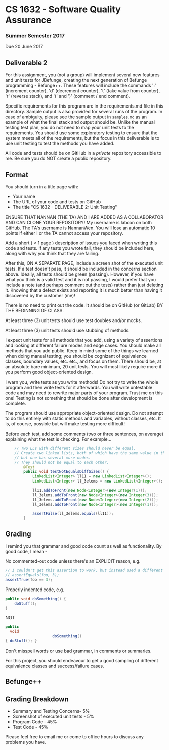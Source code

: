 # CS 1632 - Software Quality Assurance

### Summer Semester 2017

Due 20 June 2017

## Deliverable 2

For this assignment, you (not a group) will implement several new features and unit tests for JBefunge, creating the next generation of Befunge programming - Befunge++.  These features will include the commands 'i' (increment counter), 'd' (decrement counter), 't' (take value from counter), 'r' (reverse stack), and '(' and ')' (comment / end comment).  

Specific requirements for this program are in the requirements.md file in this directory.  Sample output is also provided for several runs of the program.  In case of ambiguity, please see the sample output in `samples.md` as an example of what the final stack and output should be.  Unlike the manual testing test plan, you do not need to map your unit tests to the requirements.  You should use some exploratory testing to ensure that the system meets all of the requirements, but the focus in this deliverable is to use unit testing to test the methods you have added.

All code and tests should be on GitHub in a _private_ repository accessible to me.  Be sure you do NOT create a public repository.

## Format
You should turn in a title page with:
* Your name
* The URL of your code and tests on GitHub
* The title "CS 1632 - DELIVERABLE 2: Unit Testing"

ENSURE THAT NANNAN (THE TA) AND I ARE ADDED AS A COLLABORATOR AND CAN CLONE YOUR REPOSITORY!  My username is laboon on both GitHub.  The TA's username is NannanWen.  You will lose an automatic 10 points if either I or the TA cannot access your repository.

Add a short ( < 1 page ) description of issues you faced when writing this code and tests.  If any tests you wrote fail, they should be included here, along with why you think that they are failing. 

After this, ON A SEPARATE PAGE, include a screen shot of the executed unit tests.    If a test doesn't pass, it should be included in the concerns section above.  Ideally, all tests should be green (passing).  However, if you have what you think is a valid test and it is not passing, I would prefer that you include a note (and perhaps comment out the tests) rather than just deleting it.  Knowing that a defect exists and reporting it is much better than having it discovered by the customer (me)!

There is no need to print out the code.  It should be on GitHub (or GitLab) BY THE BEGINNING OF CLASS.

At least three (3) unit tests should use test doubles and/or mocks.

At least three (3) unit tests should use stubbing of methods.

I expect unit tests for all methods that you add, using a variety of assertions and looking at different failure modes and edge cases.  You should make all methods that you add public.  Keep in mind some of the things we learned when doing manual testing; you should be cognizant of equivalence classes, boundary values, etc. etc., and focus on them.  There should be, at an absolute bare minimum, 20 unit tests.  You will most likely require more if you perform good object-oriented design.

I warn you, write tests as you write methods!  Do not try to write the whole program and then write tests for it afterwards.  You will write untestable code and may need to rewrite major parts of your program.  Trust me on this one!  Testing is not something that should be done after development is complete.

The program should use appropriate object-oriented design.  Do not attempt to do this entirely with static methods and variables, without classes, etc.  It is, of course, possible but will make testing more difficult!

Before each test, add some comments (two or three sentences, on average) explaining what the test is checking.  For example...

```java
	// Two LLs with different sizes should never be equal.
	// Create two linked lists, both of which have the same value in the initial node,
	// but one has several more nodes. 
	// They should not be equal to each other.
		@Test
		public void testNotEqualsDiffSizes() {
			LinkedList<Integer> ll11 = new LinkedList<Integer>();
			LinkedList<Integer> ll_3elems = new LinkedList<Integer>();

			ll11.addToFront(new Node<Integer>(new Integer(1)));
			ll_3elems.addToFront(new Node<Integer>(new Integer(3)));
			ll_3elems.addToFront(new Node<Integer>(new Integer(2)));
			ll_3elems.addToFront(new Node<Integer>(new Integer(1)));

			assertFalse(ll_3elems.equals(ll11));
		}
```

## Grading
I remind you that grammar and good code count as well as functionality.  By good code, I mean -

No commented-out code unless there's an EXPLICIT reason, e.g.
```java
// I couldn't get this assertion to work, but instead used a different assertion, below
// assertEquals(foo, 3);
assertTrue(foo == 3);
```

Properly indented code, e.g.
```java
public void doSomething() {
    doStuff();
}
```
NOT
```java
public
  void
                     doSomething()
{ doStuff(); }
```

Don't misspell words or use bad grammar, in comments or summaries.

For this project, you should endeavour to get a good sampling of different equivalence classes and success/failure cases.

## Befunge++

## Grading Breakdown
* Summary and Testing Concerns- 5%
* Screenshot of executed unit tests - 5%
* Program Code - 45%
* Test Code - 45%

Please feel free to email me or come to office hours to discuss any problems you have. 
 